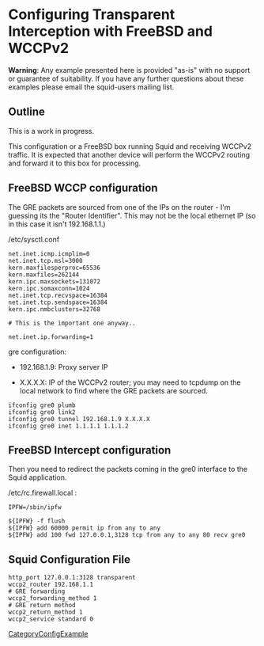 # Configuring Transparent Interception with FreeBSD and WCCPv2

**Warning**: Any example presented here is provided "as-is" with no
support or guarantee of suitability. If you have any further questions
about these examples please email the squid-users mailing list.

## Outline

This is a work in progress.

This configuration or a FreeBSD box running Squid and receiving WCCPv2
traffic. It is expected that another device will perform the WCCPv2
routing and forward it to this box for processing.

## FreeBSD WCCP configuration

The GRE packets are sourced from one of the IPs on the router - I'm
guessing its the "Router Identifier". This may not be the local ethernet
IP (so in this case it isn't 192.168.1.1.)

/etc/sysctl.conf

    net.inet.icmp.icmplim=0
    net.inet.tcp.msl=3000
    kern.maxfilesperproc=65536
    kern.maxfiles=262144
    kern.ipc.maxsockets=131072
    kern.ipc.somaxconn=1024
    net.inet.tcp.recvspace=16384
    net.inet.tcp.sendspace=16384
    kern.ipc.nmbclusters=32768
    
    # This is the important one anyway..
    
    net.inet.ip.forwarding=1

gre configuration:

  - 192.168.1.9: Proxy server IP

  - X.X.X.X: IP of the WCCPv2 router; you may need to tcpdump on the
    local network to find where the GRE packets are sourced.

<!-- end list -->

    ifconfig gre0 plumb
    ifconfig gre0 link2
    ifconfig gre0 tunnel 192.168.1.9 X.X.X.X
    ifconfig gre0 inet 1.1.1.1 1.1.1.2

## FreeBSD Intercept configuration

Then you need to redirect the packets coming in the gre0 interface to
the Squid application.

/etc/rc.firewall.local :

    IPFW=/sbin/ipfw
    
    ${IPFW} -f flush
    ${IPFW} add 60000 permit ip from any to any
    ${IPFW} add 100 fwd 127.0.0.1,3128 tcp from any to any 80 recv gre0

## Squid Configuration File

    http_port 127.0.0.1:3128 transparent
    wccp2_router 192.168.1.1
    # GRE forwarding
    wccp2_forwarding_method 1
    # GRE return method
    wccp2_return_method 1
    wccp2_service standard 0

[CategoryConfigExample](/CategoryConfigExample)
